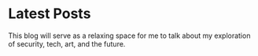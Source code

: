 # Latest Posts

This blog will serve as a relaxing space for me to talk about my exploration of security, tech, art, and the future.

